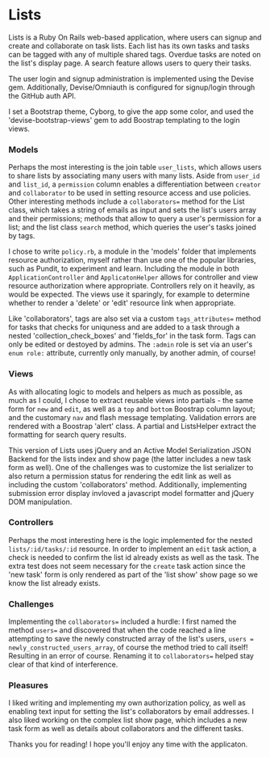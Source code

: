 # Lists

Lists is a Ruby On Rails web-based application, where users can signup and create and collaborate on task lists. Each list has its own tasks and tasks can be tagged with any of multiple shared tags. Overdue tasks are noted on the list's display page. A search feature allows users to query their tasks.

The user login and signup administration is implemented using the Devise gem. Additionally, Devise/Omniauth is configured for signup/login through the GitHub auth API.

I set a Bootstrap theme, Cyborg, to give the app some color, and used the 'devise-bootstrap-views' gem to add Boostrap templating to the login views.

### Models

Perhaps the most interesting is the join table `user_lists`, which allows users to share lists by associating many users with many lists. Aside from `user_id` and `list_id`, a `permission` column enables a differentiation between `creator` and `collaborator` to be used in setting resource access and use policies. Other interesting methods include a `collaborators=` method for the List class, which takes a string of emails as input and sets the list's users array and their permissions; methods that allow to query a user's permission for a list; and the list class `search` method, which queries the user's tasks joined by tags.

I chose to write `policy.rb`, a module in the 'models' folder that implements resource authorization, myself rather than use one of the popular libraries, such as Pundit, to experiment and learn. Including the module in both `ApplicationController` and `ApplicatonHelper` allows for controller and view resource authorization where appropriate. Controllers rely on it heavily, as would be expected. The views use it sparingly, for example to determine whether to render a 'delete' or 'edit' resource link when appropriate.

Like 'collaborators', tags are also set via a custom `tags_attributes=` method for tasks that checks for uniquness and are added to a task through a nested 'collection_check_boxes' and 'fields_for' in the task form. Tags can only be edited or destoyed by admins. The `:admin` role is set via an user's `enum role:` attribute, currently only manually, by another admin, of course!

### Views

As with allocating logic to models and helpers as much as possible, as much as I could, I chose to extract reusable views into partials - the same form for `new` and `edit`, as well as a `top` and `bottom` Boostrap column layout; and the customary `nav` and flash message templating. Validation errors are rendered with a Boostrap 'alert' class. A partial and ListsHelper extract the formatting for search query results.

This version of Lists uses jQuery and an Active Model Serialization JSON Backend for the lists index and show page (the latter includes a new task form as well). One of the challenges was to customize the list serializer to also return a permission status for rendering the edit link as well as including the custom 'collaborators' method. Additionally, implementing submission error display invloved a javascript model formatter and jQuery DOM manipulation.

### Controllers

Perhaps the most interesting here is the logic implemented for the nested `lists/:id/tasks/:id` resource. In order to implement an `edit` task action, a check is needed to confirm the list id already exists as well as the task. The extra test does not seem necessary for the `create` task action since the 'new task' form is only rendered as part of the 'list show' show page so we know the list already exists.

### Challenges

Implementing the `collaborators=` included a hurdle: I first named the method `users=` and discovered that when the code reached a line attempting to save the newly constructed array of the list's users, `users = newly_constructed_users_array`, of course the method tried to call itself! Resulting in an error of course. Renaming it to `collaborators=` helped stay clear of that kind of interference.

### Pleasures

I liked writing and implementing my own authorization policy, as well as enabling text input for setting the list's collaborators by email addresses. I also liked working on the complex list show page, which includes a new task form as well as details about collaborators and the different tasks.

Thanks you for reading! I hope you'll enjoy any time with the applicaton.
